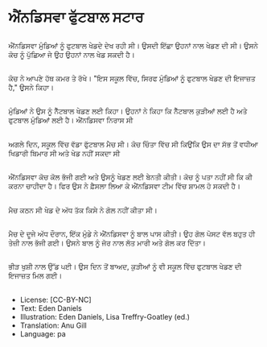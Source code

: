 # ਐਂਨਡਿਸਵਾ ਫੁੱਟਬਾਲ ਸਟਾਰ

##
ਐਂਨਡਿਸਵਾ ਮੁੰਡਿਆਂ ਨੂੰ ਫੁਟਬਾਲ ਖੇਡਦੇ ਦੇਖ ਰਹੀ ਸੀ। ਉਸਦੀ ਇੱਛਾ ਉਹਨਾਂ ਨਾਲ ਖੇਡਣ ਦੀ ਸੀ। ਉਸਨੇ ਕੋਚ ਨੂੰ ਪੁੱਛਿਆ ਜੇ ਉਹ ਉਹਨਾਂ ਨਾਲ ਖੇਡ ਸਕਦੀ ਹੈ।

##
ਕੋਚ ਨੇ ਆਪਣੇ ਹੱਥ ਕਮਰ ਤੇ ਰੱਖੇ। "ਇਸ ਸਕੂਲ ਵਿੱਚ, ਸਿਰਫ ਮੁੰਡਿਆਂ ਨੂੰ ਫੁਟਬਾਲ ਖੇਡਣ ਦੀ ਇਜਾਜ਼ਤ ਹੈ," ਉਸਨੇ ਕਿਹਾ।

##
ਮੁੰਡਿਆਂ ਨੇ ਉਸ ਨੂੰ ਨੈੱਟਬਾਲ ਖੇਡਣ ਲਈ ਕਿਹਾ। ਉਹਨਾਂ ਨੇ ਕਿਹਾ ਕਿ ਨੈੱਟਬਾਲ ਕੁੜੀਆਂ ਲਈ ਹੈ ਅਤੇ ਫੁਟਬਾਲ ਮੁੰਡਿਆਂ ਲਈ ਹੈ। ਐਂਨਡਿਸਵਾ ਨਿਰਾਸ ਸੀ

##
ਅਗਲੇ ਦਿਨ, ਸਕੂਲ ਵਿੱਚ ਵੱਡਾ ਫੁੱਟਬਾਲ ਮੈਚ ਸੀ। ਕੋਚ ਚਿੰਤਾ ਵਿੱਚ ਸੀ ਕਿਉਂਕਿ ਉਸ ਦਾ ਸੱਭ ਤੋਂ ਵਧੀਆ ਖਿਡਾਰੀ ਬਿਮਾਰ ਸੀ ਅਤੇ ਖੇਡ ਨਹੀਂ ਸਕਦਾ ਸੀ

##
ਐਂਨਡਿਸਵਾ ਕੋਚ ਕੋਲ ਭੱਜੀ ਗਈ ਅਤੇ ਉਸਨੂੰ ਖੇਡਣ ਲਈ ਬੇਨਤੀ ਕੀਤੀ। ਕੋਚ ਨੂੰ ਪਤਾ ਨਹੀਂ ਸੀ ਕਿ ਕੀ ਕਰਨਾ ਚਾਹੀਦਾ ਹੈ।
ਫਿਰ ਉਸ ਨੇ ਫ਼ੈਸਲਾ ਲਿਆ ਕੇ ਐਂਨਡਿਸਵਾ ਟੀਮ ਵਿੱਚ ਸ਼ਾਮਲ ਹੋ ਸਕਦੀ ਹੈ।

##
ਮੈਚ ਕਠਨ ਸੀ ਖੇਡ ਦੇ ਅੱਧ ਤੱਕ ਕਿਸੇ ਨੇ ਗੋਲ ਨਹੀਂ ਕੀਤਾ ਸੀ।

##
ਮੈਚ ਦੇ ਦੂਜੇ ਅੱਧ ਦੌਰਾਨ, ਇੱਕ ਮੁੰਡੇ ਨੇ ਐਂਨਡਿਸਵਾ ਨੂੰ ਬਾਲ ਪਾਸ ਕੀਤੀ। ਉਹ ਗੋਲ ਪੋਸਟ ਵੱਲ ਬਹੁਤ ਹੀ ਤੇਜ਼ੀ ਨਾਲ ਭੱਜੀ ਗਈ। ਉਸਨੇ ਬਾਲ ਨੂੰ ਜੋਰ ਨਾਲ ਲੱਤ ਮਾਰੀ ਅਤੇ ਗੋਲ ਕਰ ਦਿੱਤਾ।

##
ਭੀੜ ਖੁਸ਼ੀ ਨਾਲ ਉੱਡ ੫ਈ। ਉਸ ਦਿਨ ਤੋਂ ਬਾਅਦ, ਕੁੜੀਆਂ ਨੂੰ ਵੀ ਸਕੂਲ ਵਿੱਚ ਫੁਟਬਾਲ ਖੇਡਣ ਦੀ ਇਜਾਜ਼ਤ ਮਿਲ ਗਈ।

##
* License: [CC-BY-NC]
* Text: Eden Daniels
* Illustration: Eden Daniels, Lisa Treffry-Goatley (ed.)
* Translation: Anu Gill
* Language: pa

